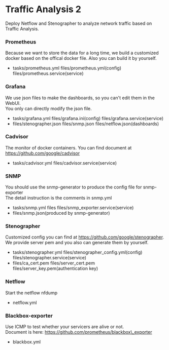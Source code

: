 # Traffic Analysis 2

Deploy Netflow and Stenographer to analyze network traffic based on Traffic Analysis.

### Prometheus
Because we want to store the data for a long time, we build a customized docker based on the offical docker file. Also you can build it by yourself.
- tasks/prometheus.yml files/prometheus.yml(config) files/prometheus.service(service)

### Grafana
We use json files to make the dashboards, so you can't edit them in the WebUI.  
You only can directly modify the json file.
- tasks/grafana.yml files/grafana.ini(config) files/grafana.service(service)
- files/stenographer.json files/snmp.json files/netflow.json(dashboards)

### Cadvisor
The monitor of docker containers. You can find document at https://github.com/google/cadvisor
- tasks/cadvisor.yml files/cadvisor.service(service)

### SNMP
You should use the snmp-generator to produce the config file for snmp-exporter   
The detail instruction is the comments in snmp.yml
- tasks/snmp.yml files files/snmp\_exporter.service(service)
- files/snmp.json(produced by snmp-generator)

### Stenographer
Customized config you can find at https://github.com/google/stenographer.
We provide server pem and you also can generate them by yourself.
- tasks/stenographer.yml files/stenographer\_config.yml(config) files/stenographer.service(service)
- files/ca\_cert.pem files/server\_cert.pem files/server\_key.pem(authentication key)

### Netflow
Start the netflow nfdump
- netflow.yml

### Blackbox-exporter
Use ICMP to test whether your servicers are alive or not.  
Document is here: https://github.com/prometheus/blackbox\_exporter
- blackbox.yml
